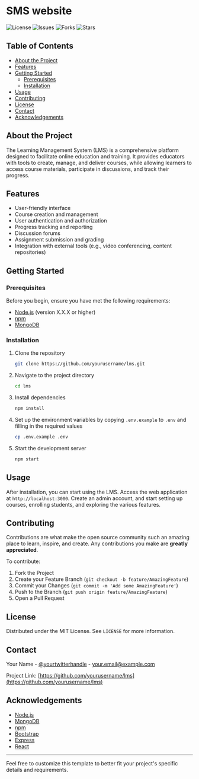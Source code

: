 
# SMS website

![License](https://img.shields.io/github/license/yourusername/lms)
![Issues](https://img.shields.io/github/issues/yourusername/lms)
![Forks](https://img.shields.io/github/forks/yourusername/lms)
![Stars](https://img.shields.io/github/stars/yourusername/lms)

## Table of Contents

- [About the Project](#about-the-project)
- [Features](#features)
- [Getting Started](#getting-started)
  - [Prerequisites](#prerequisites)
  - [Installation](#installation)
- [Usage](#usage)
- [Contributing](#contributing)
- [License](#license)
- [Contact](#contact)
- [Acknowledgements](#acknowledgements)

## About the Project

The Learning Management System (LMS) is a comprehensive platform designed to facilitate online education and training. It provides educators with tools to create, manage, and deliver courses, while allowing learners to access course materials, participate in discussions, and track their progress.

## Features

- User-friendly interface
- Course creation and management
- User authentication and authorization
- Progress tracking and reporting
- Discussion forums
- Assignment submission and grading
- Integration with external tools (e.g., video conferencing, content repositories)

## Getting Started

### Prerequisites

Before you begin, ensure you have met the following requirements:

- [Node.js](https://nodejs.org/en/) (version X.X.X or higher)
- [npm](https://www.npmjs.com/)
- [MongoDB](https://www.mongodb.com/)

### Installation

1. Clone the repository
   ```sh
   git clone https://github.com/yourusername/lms.git
   ```
2. Navigate to the project directory
   ```sh
   cd lms
   ```
3. Install dependencies
   ```sh
   npm install
   ```
4. Set up the environment variables by copying `.env.example` to `.env` and filling in the required values
   ```sh
   cp .env.example .env
   ```
5. Start the development server
   ```sh
   npm start
   ```

## Usage

After installation, you can start using the LMS. Access the web application at `http://localhost:3000`. Create an admin account, and start setting up courses, enrolling students, and exploring the various features.

## Contributing

Contributions are what make the open source community such an amazing place to learn, inspire, and create. Any contributions you make are **greatly appreciated**.

To contribute:

1. Fork the Project
2. Create your Feature Branch (`git checkout -b feature/AmazingFeature`)
3. Commit your Changes (`git commit -m 'Add some AmazingFeature'`)
4. Push to the Branch (`git push origin feature/AmazingFeature`)
5. Open a Pull Request

## License

Distributed under the MIT License. See `LICENSE` for more information.

## Contact

Your Name - [@yourtwitterhandle](https://twitter.com/yourtwitterhandle) - your.email@example.com

Project Link: [https://github.com/yourusername/lms](https://github.com/yourusername/lms)

## Acknowledgements

- [Node.js](https://nodejs.org/)
- [MongoDB](https://www.mongodb.com/)
- [npm](https://www.npmjs.com/)
- [Bootstrap](https://getbootstrap.com/)
- [Express](https://expressjs.com/)
- [React](https://reactjs.org/)

---

Feel free to customize this template to better fit your project's specific details and requirements.
